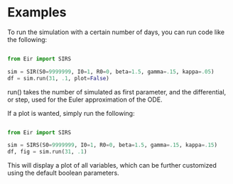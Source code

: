 # Examples

To run the simulation with a certain number of days, you can run code like the following:

```python

from Eir import SIRS

sim = SIR(S0=9999999, I0=1, R0=0, beta=1.5, gamma=.15, kappa=.05)
df = sim.run(31, .1, plot=False)
```

run() takes the number of simulated as first parameter, and the differential, or step, used for the Euler approximation of the ODE.

If a plot is wanted, simply run the following:

```python

from Eir import SIRS

sim = SIRS(S0=9999999, I0=1, R0=0, beta=1.5, gamma=.15, kappa=.15)
df, fig = sim.run(31, .1)

```

This will display a plot of all variables, which can be further customized using the default boolean parameters.